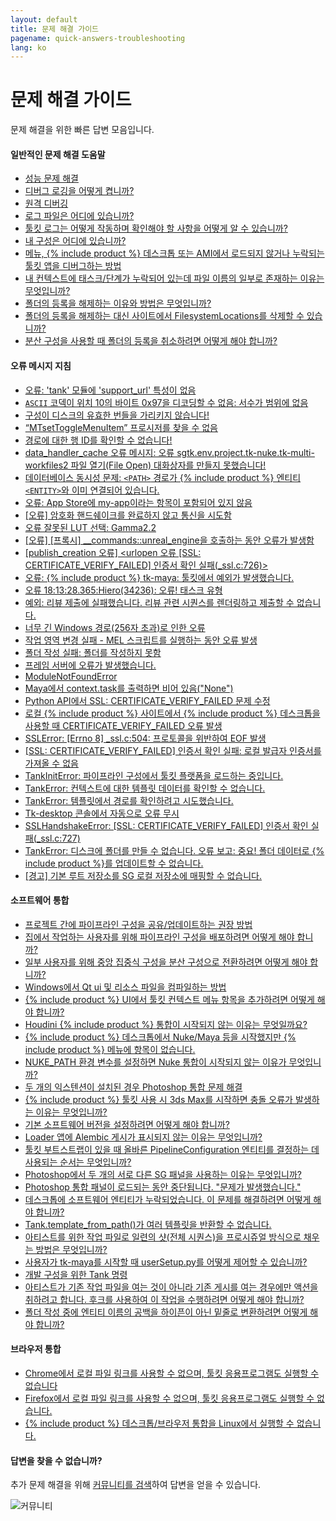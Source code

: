 ```yaml
---
layout: default
title: 문제 해결 가이드
pagename: quick-answers-troubleshooting
lang: ko
---
```


문제 해결 가이드
===

문제 해결을 위한 빠른 답변 모음입니다.

#### 일반적인 문제 해결 도움말

- [성능 문제 해결](./troubleshooting/performance-troubleshooting.md)
- [디버그 로깅을 어떻게 켭니까?](./troubleshooting/turn-debug-logging-on.md)
- [원격 디버깅](https://community.shotgridsoftware.com/t/remote-debugging/3869)
- [로그 파일은 어디에 있습니까?](./troubleshooting/where-are-my-log-files.md)
- [툴킷 로그는 어떻게 작동하며 확인해야 할 사항을 어떻게 알 수 있습니까?](https://community.shotgridsoftware.com/t/how-do-the-toolkit-logs-work-and-how-do-i-know-which-one-to-look-at/6721)
- [내 구성은 어디에 있습니까?](https://community.shotgridsoftware.com/t/ive-asked-a-client-for-their-config-but-they-dont-know-where-it-is/6729)
- [메뉴, {% include product %} 데스크톱 또는 AMI에서 로드되지 않거나 누락되는 툴킷 앱을 디버그하는 방법](https://community.shotgridsoftware.com/t/how-to-debug-toolkit-apps-not-loading-showing-up-missing-in-the-menus-shotgun-desktop-or-the-amis/6739)
- [내 컨텍스트에 태스크/단계가 누락되어 있는데 파일 이름의 일부로 존재하는 이유는 무엇입니까?](./troubleshooting/context-missing-task-step.md)
- [폴더의 등록을 해제하는 이유와 방법은 무엇입니까?](https://community.shotgridsoftware.com/t/toolkit-episode-sequence-shot-task/4604)
- [폴더의 등록을 해제하는 대신 사이트에서 FilesystemLocations를 삭제할 수 있습니까?](https://community.shotgridsoftware.com/t/unregistering-folders-in-tank-vs-moving-file-system-locations-to-trash/536)
- [분산 구성을 사용할 때 폴더의 등록을 취소하려면 어떻게 해야 합니까?](https://community.shotgridsoftware.com/t/how-can-i-unregister-folders-when-using-a-distributed-config)

#### 오류 메시지 지침
- [오류: 'tank' 모듈에 'support_url' 특성이 없음](./troubleshooting/module-tank-has-no-attribute-support-url.md)
- [`ASCII` 코덱이 위치 10의 바이트 0x97을 디코딩할 수 없음: 서수가 범위에 없음](./troubleshooting/ascii-error-message.md)
- [구성이 디스크의 유효한 번들을 가리키지 않습니다!](./troubleshooting/configurations-does-not-point-to-valid-bundle-on-disk.md)
- [“MTsetToggleMenuItem” 프로시저를 찾을 수 없음](./troubleshooting/mtsettogglemenuitem-error-message.md)
- [경로에 대한 행 ID를 확인할 수 없습니다!](./troubleshooting/row-id-error-message.md)
- [data_handler_cache 오류 메시지: 오류 sgtk.env.project.tk-nuke.tk-multi-workfiles2 파일 열기(File Open) 대화상자를 만들지 못했습니다!](./troubleshooting/data-handler-cache-error-message.md)
- [데이터베이스 동시성 문제: `<PATH>` 경로가 {% include product %} 엔티티 `<ENTITY>`와 이미 연결되어 있습니다.](./troubleshooting/path-associated-error-message.md)
- [오류: App Store에 my-app이라는 항목이 포함되어 있지 않음](./troubleshooting/myapp-appstore-error-message.md)
- [[오류] 암호화 핸드쉐이크를 완료하지 않고 통신을 시도함](./troubleshooting/encryption-handshake-error-message.md)
- [오류 잘못된 LUT 선택: Gamma2.2](./troubleshooting/invalid-lut-error-message.md)
- [[오류] [프록시] __commands::unreal_engine을 호출하는 동안 오류가 발생함](./troubleshooting/unreal-proxy-error-message.md)
- [[publish_creation 오류] <urlopen 오류 [SSL: CERTIFICATE_VERIFY_FAILED] 인증서 확인 실패(_ssl.c:726)>](./troubleshooting/publish-certificate-fail-error-message.md)
- [오류: {% include product %} tk-maya: 툴킷에서 예외가 발생했습니다.](./troubleshooting/tk-maya-exception-error-message.md)
- [오류 18:13:28.365:Hiero(34236): 오류! 태스크 유형](./troubleshooting/hiero-task-type-error-message.md)
- [예외: 리뷰 제출에 실패했습니다. 리뷰 관련 시퀀스를 렌더링하고 제출할 수 없습니다.](./troubleshooting/review-submission-error-message.md)
- [너무 긴 Windows 경로(256자 초과)로 인한 오류](./troubleshooting/paths-long-error-message.md)
- [작업 영역 변경 실패 - MEL 스크립트를 실행하는 동안 오류 발생](./troubleshooting/error-during-execution-mel-script.md)
- [폴더 작성 실패: 폴더를 작성하지 못함](./troubleshooting/folder-creation-aborded.md)
- [프레임 서버에 오류가 발생했습니다.](./troubleshooting/frame-server-error.md)
- [ModuleNotFoundError](./troubleshooting/modulenotfounderror-error.md)
- [Maya에서 context.task를 출력하면 비어 있음("None")](./troubleshooting/maya-context-task-empty-none-error.md)
- [Python API에서 SSL: CERTIFICATE_VERIFY_FAILED 문제 수정](./troubleshooting/fix-ssl-certificate-verify-failed.md)
- [로컬 {% include product %} 사이트에서 {% include product %} 데스크톱을 사용할 때 CERTIFICATE_VERIFY_FAILED 오류 발생](./troubleshooting/certificate-fail-local-error-message.md)
- [SSLError: [Errno 8] _ssl.c:504: 프로토콜을 위반하여 EOF 발생](./troubleshooting/eof-occurred-violation-protocol-tls.md)
- [[SSL: CERTIFICATE_VERIFY_FAILED] 인증서 확인 실패: 로컬 발급자 인증서를 가져올 수 없음](./troubleshooting/unable-to-get-local-issuer-certificate-error.md)
- [TankInitError: 파이프라인 구성에서 툴킷 플랫폼을 로드하는 중입니다.](./troubleshooting/tankinit-error-pipeline-config-location.md)
- [TankError: 컨텍스트에 대한 템플릿 데이터를 확인할 수 없습니다.](./troubleshooting/tankerror-cannot-resolve-template-data-error.md)
- [TankError: 템플릿에서 경로를 확인하려고 시도했습니다.](./troubleshooting/tankerror-tried-to-resolve-a-path.md)
- [Tk-desktop 콘솔에서 자동으로 오류 무시](./troubleshooting/tk-desktop-console-silently-ignoring-errors.md)
- [SSLHandshakeError: [SSL: CERTIFICATE_VERIFY_FAILED] 인증서 확인 실패(_ssl.c:727)](./troubleshooting/sslhandshakeerror-ssl-certificate-verify-failed.md)
- [TankError: 디스크에 폴더를 만들 수 없습니다. 오류 보고: 중요! 폴더 데이터로 {% include product %}를 업데이트할 수 없습니다.](./troubleshooting/could-not-update-with-folder-data.md)
- [[경고] 기본 루트 저장소를 SG 로컬 저장소에 매핑할 수 없습니다.](./troubleshooting/storage-root-primary-error-message.md) 


#### 소프트웨어 통합
- [프로젝트 간에 파이프라인 구성을 공유/업데이트하는 권장 방법](https://community.shotgridsoftware.com/t/recommended-way-to-share-update-pipeline-configurations-between-projects/5609)
- [집에서 작업하는 사용자를 위해 파이프라인 구성을 배포하려면 어떻게 해야 합니까?](https://community.shotgridsoftware.com/t/distributing-your-pipeline-configuration-to-users-working-from-home/7910)
- [일부 사용자를 위해 중앙 집중식 구성을 분산 구성으로 전환하려면 어떻게 해야 합니까?](https://community.shotgridsoftware.com/t/turning-a-centralized-config-into-a-distributed-config-for-some-users/7744)
- [Windows에서 Qt ui 및 리소스 파일을 컴파일하는 방법](https://community.shotgridsoftware.com/t/how-to-compile-qt-ui-and-resource-files-on-windows/7099)
- [{% include product %} UI에서 툴킷 컨텍스트 메뉴 항목을 추가하려면 어떻게 해야 합니까?](https://community.shotgridsoftware.com/t/toolkit-context-menu-items/8426)
- [Houdini {% include product %} 통합이 시작되지 않는 이유는 무엇일까요?](./troubleshooting/houdini-integrations-not-starting.md)
- [{% include product %} 데스크톱에서 Nuke/Maya 등을 시작했지만 {% include product %} 메뉴에 항목이 없습니다.](./troubleshooting/menu-entries-missing-in-launched-dcc.md)
- [NUKE_PATH 환경 변수를 설정하면 Nuke 통합이 시작되지 않는 이유가 무엇입니까?](./troubleshooting/nuke-path-environment-variable.md)
- [두 개의 익스텐션이 설치된 경우 Photoshop 통합 문제 해결](./troubleshooting/two-photoshop-shotgun-extensions.md)
- [{% include product %} 툴킷 사용 시 3ds Max를 시작하면 충돌 오류가 발생하는 이유는 무엇입니까?](./troubleshooting/3dsmax-crashes-on-startup.md)
- [기본 소프트웨어 버전을 설정하려면 어떻게 해야 합니까?](https://community.shotgridsoftware.com/t/setting-a-default-software-version/1116)
- [Loader 앱에 Alembic 게시가 표시되지 않는 이유는 무엇입니까?](https://community.shotgridsoftware.com/t/why-is-the-loader-app-not-showing-my-alembic-publishes/906)
- [툴킷 부트스트랩이 있을 때 올바른 PipelineConfiguration 엔티티를 결정하는 데 사용되는 순서는 무엇입니까?](https://community.shotgridsoftware.com/t/when-toolkit-bootstraps-what-order-is-used-to-determine-the-correct-pipelineconfiguration-entity/7400)
- [Photoshop에서 두 개의 서로 다른 SG 패널을 사용하는 이유는 무엇입니까?](https://community.shotgridsoftware.com/t/why-do-i-get-two-different-sg-panels-in-photoshop/6976)
- [Photoshop 통합 패널이 로드되는 동안 중단됩니다. "문제가 발생했습니다."](https://community.shotgridsoftware.com/t/photoshop-integration-panel-is-stuck-loading-some-thing-went-wrong/6977)
- [데스크톱에 소프트웨어 엔티티가 누락되었습니다. 이 문제를 해결하려면 어떻게 해야 합니까?](https://community.shotgridsoftware.com/t/shotgun-deskop-missing-software-entities-help/858)
- [Tank.template_from_path()가 여러 템플릿을 반환할 수 없습니다.](https://community.shotgridsoftware.com/t/tank-template-from-path-cant-return-multiple-templates/614)
- [아티스트를 위한 작업 파일로 일련의 샷(전체 시퀀스)을 프로시쥬얼 방식으로 채우는 방법은 무엇입니까?](https://community.shotgridsoftware.com/t/create-first-maya-workfile/3029)
- [사용자가 tk-maya를 시작할 때 userSetup.py를 어떻게 제어할 수 있습니까?](https://community.shotgridsoftware.com/t/maya-usersetup-py/3993)
- [개발 구성을 위한 Tank 명령](https://community.shotgridsoftware.com/t/tank-command-for-dev-config/3373)
- [아티스트가 기존 작업 파일을 여는 것이 아니라 기존 게시를 여는 경우에만 액션을 취하려고 합니다. 후크를 사용하여 이 작업을 수행하려면 어떻게 해야 합니까?](https://community.shotgridsoftware.com/t/open-from-publish-in-tk-multi-workfiles2-scene-operation-hooks/352)
- [폴더 작성 중에 엔티티 이름의 공백을 하이픈이 아닌 밑줄로 변환하려면 어떻게 해야 합니까?](https://community.shotgridsoftware.com/t/how-do-i-convert-white-spaces-in-entity-names-to-underscores-and-not-hyphens-during-folder-creation/48)

#### 브라우저 통합
- [Chrome에서 로컬 파일 링크를 사용할 수 없으며, 툴킷 응용프로그램도 실행할 수 없습니다](./troubleshooting/cant-use-file-linking-toolkit-app-chrome.md)
- [Firefox에서 로컬 파일 링크를 사용할 수 없으며, 툴킷 응용프로그램도 실행할 수 없습니다.](./troubleshooting/cant-use-file-linking-toolkit-app-firefox.md)
- [{% include product %} 데스크톱/브라우저 통합을 Linux에서 실행할 수 없습니다.](./troubleshooting/browser-integration-fails-linux.md)

#### 답변을 찾을 수 없습니까?
추가 문제 해결을 위해 [커뮤니티를 검색](https://community.shotgridsoftware.com)하여 답변을 얻을 수 있습니다.

![커뮤니티](images/search_community.gif)
